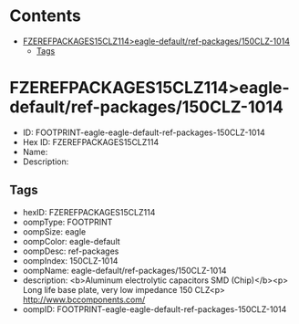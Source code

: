 



Contents
========

* [FZEREFPACKAGES15CLZ114>eagle-default/ref-packages/150CLZ-1014](#fzerefpackages15clz114eagle-defaultref-packages150clz-1014)
	* [Tags](#tags)

# FZEREFPACKAGES15CLZ114>eagle-default/ref-packages/150CLZ-1014

- ID: FOOTPRINT-eagle-eagle-default-ref-packages-150CLZ-1014
- Hex ID: FZEREFPACKAGES15CLZ114
- Name: 
- Description: 

## Tags

- hexID: FZEREFPACKAGES15CLZ114
- oompType: FOOTPRINT
- oompSize: eagle
- oompColor: eagle-default
- oompDesc: ref-packages
- oompIndex: 150CLZ-1014
- oompName: eagle-default/ref-packages/150CLZ-1014
- description: &lt;b&gt;Aluminum electrolytic capacitors SMD (Chip)&lt;/b&gt;&lt;p&gt;&#xD;
Long life base plate, very low impedance 150 CLZ&lt;p&gt;&#xD;
http://www.bccomponents.com/
- oompID: FOOTPRINT-eagle-eagle-default-ref-packages-150CLZ-1014
